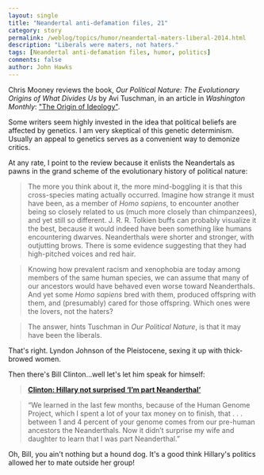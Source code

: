```yaml
---
layout: single 
title: "Neandertal anti-defamation files, 21" 
category: story
permalink: /weblog/topics/humor/neandertal-maters-liberal-2014.html
description: "Liberals were maters, not haters."
tags: [Neandertal anti-defamation files, humor, politics] 
comments: false 
author: John Hawks 
---
```


Chris Mooney reviews the book, <em>Our Political Nature: The Evolutionary Origins of What Divides Us</em> by Avi Tuschman, in an article in <em>Washington Monthly</em>: <a href="http://www.washingtonmonthly.com/magazine/march_april_may_2014/on_political_books/the_origin_of_ideology049295.php?page=all">"The Origin of Ideology"</a>. 

Some writers seem highly invested in the idea that political beliefs are affected by genetics. I am very skeptical of this genetic determinism. Usually an appeal to genetics serves as a convenient way to demonize critics. 

At any rate, I point to the review because it enlists the Neandertals as pawns in the grand scheme of the evolutionary history of political nature:  

<blockquote>The more you think about it, the more mind-boggling it is that this cross-species mating actually occurred. Imagine how strange it must have been, as a member of <em>Homo sapiens</em>, to encounter another being so closely related to us (much more closely than chimpanzees), and yet still so different. J. R. R. Tolkien buffs can probably visualize it the best, because it would indeed have been something like humans encountering dwarves. Neanderthals were shorter and stronger, with outjutting brows. There is some evidence suggesting that they had high-pitched voices and red hair.</blockquote>

<blockquote>Knowing how prevalent racism and xenophobia are today among members of the same human species, we can assume that many of our ancestors would have behaved even worse toward Neanderthals. And yet some <em>Homo sapiens</em> bred with them, produced offspring with them, and (presumably) cared for those offspring. Which ones were the lovers, not the haters?</blockquote>

<blockquote>The answer, hints Tuschman in <em>Our Political Nature</em>, is that it may have been the liberals. </blockquote>

That's right. Lyndon Johnson of the Pleistocene, sexing it up with thick-browed women. 

Then there's Bill Clinton...well let's let him speak for himself:

<blockquote><a href= "http://www.theblaze.com/blog/2011/11/11/clinton-hillary-not-surprised-im-part-neanderthal/"><strong>Clinton: Hillary not surprised ‘I’m part Neanderthal’</strong></a></blockquote>

<blockquote>“We learned in the last few months, because of the Human Genome Project, which I spent a lot of your tax money on to finish, that . . . between 1 and 4 percent of your genome comes from our pre-human ancestors the Neanderthals. Now it didn’t surprise my wife and daughter to learn that I was part Neanderthal.”</blockquote>

Oh, Bill, you ain't nothing but a hound dog. It's a good think Hillary's politics allowed her to mate outside her group!






